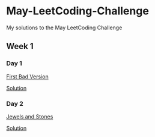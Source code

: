 # May-LeetCoding-Challenge
My solutions to the May LeetCoding Challenge

## Week 1
### Day 1
[First Bad Version](https://leetcode.com/problems/first-bad-version/)

[Solution](https://github.com/shardul08/May-LeetCoding-Challenge/blob/master/Week%201/278_First_Bad_Version.cpp)

### Day 2
[Jewels and Stones](https://leetcode.com/problems/jewels-and-stones/)

[Solution](https://github.com/shardul08/May-LeetCoding-Challenge/blob/master/Week%201/771_Jewels_and_Stones.cpp)
